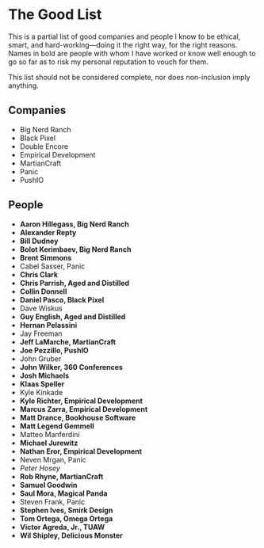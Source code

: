 # The Good List

This is a partial list of good companies and people I know to be ethical, smart, and hard-working—doing it the right way, for the right reasons. Names in bold are people with whom I have worked or know well enough to go so far as to risk my personal reputation to vouch for them.

This list should not be considered complete, nor does non-inclusion imply anything.

## Companies

*   Big Nerd Ranch
*	Black Pixel
*	Double Encore
*	Empirical Development
*	MartianCraft
*	Panic
*	PushIO

## People

* __Aaron Hillegass, Big Nerd Ranch__
* __Alexander Repty__
* __Bill Dudney__
* __Bolot Kerimbaev, Big Nerd Ranch__
* __Brent Simmons__
*	Cabel Sasser, Panic
* __Chris Clark__
* __Chris Parrish, Aged and Distilled__
* __Collin Donnell__
* __Daniel Pasco, Black Pixel__
*	Dave Wiskus
* __Guy English, Aged and Distilled__
* __Hernan Pelassini__
*	Jay Freeman
* __Jeff LaMarche, MartianCraft__
* __Joe Pezzillo, PushIO__
*	John Gruber
* __John Wilker, 360 Conferences__
* __Josh Michaels__
* __Klaas Speller__
*	Kyle Kinkade
* __Kyle Richter, Empirical Development__
* __Marcus Zarra, Empirical Development__
* __Matt Drance, Bookhouse Software__
* __Matt Legend Gemmell__
* Matteo Manferdini
* __Michael Jurewitz__
* __Nathan Eror, Empirical Development__
*	Neven Mrgan, Panic
*	_Peter Hosey_
* __Rob Rhyne, MartianCraft__
* __Samuel Goodwin__
* __Saul Mora, Magical Panda__
* Steven Frank, Panic
* __Stephen Ives, Smirk Design__
* __Tom Ortega, Omega Ortega__
* __Victor Agreda, Jr., TUAW__
* __Wil Shipley, Delicious Monster__

